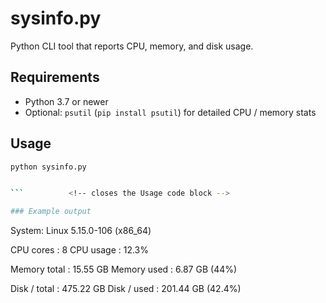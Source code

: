 # sysinfo.py

Python CLI tool that reports CPU, memory, and disk usage.

## Requirements
- Python 3.7 or newer  
- Optional: `psutil` (`pip install psutil`) for detailed CPU / memory stats

## Usage
```bash
python sysinfo.py


```          <!-- closes the Usage code block -->

### Example output
```
System: Linux 5.15.0-106  (x86_64)

CPU cores : 8
CPU usage : 12.3%

Memory total : 15.55 GB
Memory used  : 6.87 GB (44%)

Disk / total : 475.22 GB
Disk / used  : 201.44 GB (42.4%)
```
